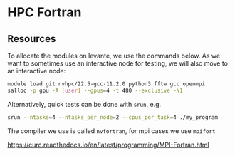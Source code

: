 # HPC Fortran

## Resources

To allocate the modules on levante, we use the commands below. As we want to sometimes use an interactive node for testing, we will also move to an interactive node:

```bash
module load git nvhpc/22.5-gcc-11.2.0 python3 fftw gcc openmpi
salloc -p gpu -A [user] --gpus=4 -t 480 --exclusive -N1
```

Alternatively, quick tests can be done with `srun`, e.g.

```bash
srun --ntasks=4 --ntasks_per_node=2 --cpus_per_task=4 ./my_program
```

The compiler we use is called `nvfortran`, for mpi cases we use `mpifort`

https://curc.readthedocs.io/en/latest/programming/MPI-Fortran.html
